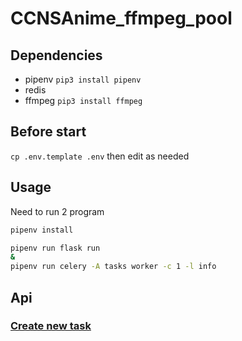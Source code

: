 # CCNSAnime_ffmpeg_pool

## Dependencies
* pipenv
`pip3 install pipenv`
* redis
* ffmpeg
`pip3 install ffmpeg`

## Before start
`cp .env.template .env`
then edit as needed
## Usage
Need to run 2 program
```bash
pipenv install

pipenv run flask run
&
pipenv run celery -A tasks worker -c 1 -l info
```

## Api
### [Create new task](Document/anime_api.md)
